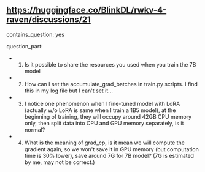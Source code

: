 ## https://huggingface.co/BlinkDL/rwkv-4-raven/discussions/21

contains_question: yes

question_part: 
- 1. Is it possible to share the resources you used when you train the 7B model
- 2. How can I set the accumulate_grad_batches in train.py scripts. I find this in my log file but I can't set it...
- 3. I notice one phenomenon when I fine-tuned model with LoRA (actually w/o LoRA is same when I train a 1B5 model), at the beginning of training, they will occupy around 42GB CPU memory only, then split data into CPU and GPU memory separately, is it normal? 
- 4. What is the meaning of grad_cp, is it mean we will compute the gradient again, so we won't save it in GPU memory (but computation time is 30% lower), save around 7G for 7B model? (7G is estimated by me, may not be correct.)